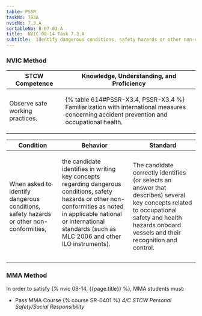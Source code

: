 ```yaml
---
table: PSSR
taskNo: 7B3A
nvicNo: 7.3.A 
sortableNo: B-07-03-A
title:  NVIC 08-14 Task 7.3.A 
subtitle:  Identify dangerous conditions, safety hazards or other non-conformities (PSSR)
---
```






### NVIC Method

<a style="display:none;" onclick="togglevisibility('nvic_methods')" >Show NVIC method.</a>

<div id='nvic_methods' class='show'>

<table>
<thead>
<tr>
<th class='forty'> STCW Competence </th>
<th class='sixty'> Knowledge, Understanding, and Proficiency </th>
</tr>
</thead>

<tbody>
<tr><td markdown='1'>

Observe safe working practices.

</td><td markdown='1'>

{% table 614#PSSR-X3.4, PSSR-X3.4 %} Familiarization with international measures concerning accident prevention and occupational health.

</td></tr>


</tbody>
</table>


<table>
<thead>
<tr><th class='twenty'>  Condition </th><th class='twenty'> Behavior </th><th  class='sixty'>Standard </th></tr>
</thead>
<tbody >



<tr><td markdown='1'>

When asked to identify dangerous conditions, safety hazards or other non-conformities,

</td><td markdown='1'>

the candidate identifies in writing key concepts regarding dangerous conditions, safety hazards or other non- conformities as noted in applicable national or international standards (such as MLC 2006 and other ILO instruments).

<br>

<div class="tooltip" markdown='1'>



</div>


</td><td markdown='1'>

The candidate correctly identifies (or selects an answer that describes) several key concepts related to occupational safety and health hazards onboard vessels and their recognition and control.

</td></tr>
</tbody>
</table>
</div>


### MMA Method

In order to satisfy  {% nvic 08-14, {{page.title}}  %}, MMA students must:

* Pass MMA Course {% course SR-0401 %}  *4/C STCW Personal Safety/Social Responsibility*